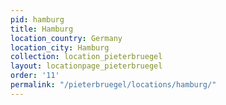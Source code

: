 ```yaml
---
pid: hamburg
title: Hamburg
location_country: Germany
location_city: Hamburg
collection: location_pieterbruegel
layout: locationpage_pieterbruegel
order: '11'
permalink: "/pieterbruegel/locations/hamburg/"
---
```

